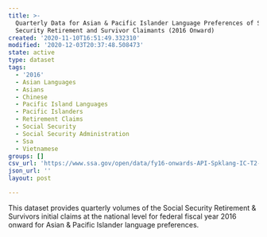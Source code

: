 ```yaml
---
title: >-
  Quarterly Data for Asian & Pacific Islander Language Preferences of Social
  Security Retirement and Survivor Claimants (2016 Onward)
created: '2020-11-10T16:51:49.332310'
modified: '2020-12-03T20:37:48.508473'
state: active
type: dataset
tags:
  - '2016'
  - Asian Languages
  - Asians
  - Chinese
  - Pacific Island Languages
  - Pacific Islanders
  - Retirement Claims
  - Social Security
  - Social Security Administration
  - Ssa
  - Vietnamese
groups: []
csv_url: 'https://www.ssa.gov/open/data/fy16-onwards-API-Spklang-IC-T2-Rib-Qtrly.csv'
json_url: ''
layout: post

---
```

This dataset provides quarterly volumes of the Social Security Retirement & Survivors initial claims at the national level for federal fiscal year 2016 onward for Asian & Pacific Islander language preferences.
